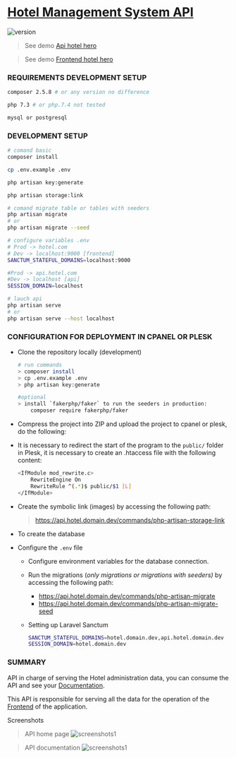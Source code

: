 # [Hotel Management System API](#)

![version](https://img.shields.io/badge/version-1.0.0-blue.svg)

>See demo [Api hotel hero](http://api.hotel.juanjosepau.dev "See demo")

>See demo [Frontend hotel hero](http://hotel.juanjosepau.dev "See demo")

### REQUIREMENTS DEVELOPMENT SETUP
``` bash
composer 2.5.8 # or any version no difference

php 7.3 # or php.7.4 not tested

mysql or postgresql
```

### DEVELOPMENT SETUP
``` bash
# comand basic
composer install

cp .env.example .env

php artisan key:generate

php artisan storage:link

# comand migrate table or tables with seeders
php artisan migrate
# or
php artisan migrate --seed

# configure variables .env
# Prod -> hotel.com
# Dev -> localhost:9000 [frontend]
SANCTUM_STATEFUL_DOMAINS=localhost:9000

#Prod -> api.hotel.com
#Dev -> localhost [api]
SESSION_DOMAIN=localhost

# lauch api
php artisan serve
# or
php artisan serve --host localhost
```


### CONFIGURATION FOR DEPLOYMENT IN CPANEL OR PLESK

- Clone the repository locally (development)

    ``` bash
    # run commands
    > composer install
    > cp .env.example .env
    > php artisan key:generate

    #optional
    > install `fakerphp/faker` to run the seeders in production:
        composer require fakerphp/faker
    ```

- Compress the project into ZIP and upload the project to cpanel or plesk, do the following:

- It is necessary to redirect the start of the program to the `public/` folder in Plesk, it is necessary to create an .htaccess file with the following content:

    ``` bash
    <IfModule mod_rewrite.c>
        RewriteEngine On
        RewriteRule ^(.*)$ public/$1 [L]
    </IfModule>
    ```

- Create the symbolic link (images) by accessing the following path:
    > https://api.hotel.domain.dev/commands/php-artisan-storage-link

- To create the database

- Configure the `.env` file

    - Configure environment variables for the database connection.
    - Run the migrations (*only migrations or migrations with seeders)* by accessing the following path:
        - https://api.hotel.domain.dev/commands/php-artisan-migrate
        - https://api.hotel.domain.dev/commands/php-artisan-migrate-seed

    - Setting up Laravel Sanctum
        ``` bash
        SANCTUM_STATEFUL_DOMAINS=hotel.domain.dev,api.hotel.domain.dev
        SESSION_DOMAIN=hotel.domain.dev
        ```

### SUMMARY
API in charge of serving the Hotel administration data, you can consume the API and see your [Documentation](https://documenter.getpostman.com/view/15269471/TzCS4kXs "See docs").

This API is responsible for serving all the data for the operation of the [Frontend](https://hotel.juanjosepau.dev "See demo frontend") of the application.


Screenshots
> API home page
![screenshots1](public/screenshots/api-hotel.png)

> API documentation
![screenshots1](public/screenshots/api-hotel2.png)
